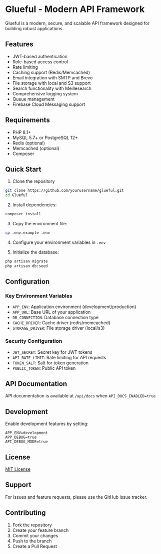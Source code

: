 # Glueful - Modern API Framework

Glueful is a modern, secure, and scalable API framework designed for building robust applications.

## Features

- JWT-based authentication
- Role-based access control
- Rate limiting
- Caching support (Redis/Memcached)
- Email integration with SMTP and Brevo
- File storage with local and S3 support
- Search functionality with Meillesearch
- Comprehensive logging system
- Queue management
- Firebase Cloud Messaging support

## Requirements

- PHP 8.1+
- MySQL 5.7+ or PostgreSQL 12+
- Redis (optional)
- Memcached (optional)
- Composer

## Quick Start

1. Clone the repository
```bash
git clone https://github.com/yourusername/glueful.git
cd Glueful
```

2. Install dependencies:
```bash
composer install
```

3. Copy the environment file:
```bash
cp .env.example .env
```

4. Configure your environment variables in `.env`

5. Initialize the database:
```bash
php artisan migrate
php artisan db:seed
```

## Configuration

### Key Environment Variables

- `APP_ENV`: Application environment (development/production)
- `APP_URL`: Base URL of your application
- `DB_CONNECTION`: Database connection type
- `CACHE_DRIVER`: Cache driver (redis/memcached)
- `STORAGE_DRIVER`: File storage driver (local/s3)

### Security Configuration

- `JWT_SECRET`: Secret key for JWT tokens
- `API_RATE_LIMIT`: Rate limiting for API requests
- `TOKEN_SALT`: Salt for token generation
- `PUBLIC_TOKEN`: Public API token

## API Documentation

API documentation is available at `/api/docs` when `API_DOCS_ENABLED=true`

## Development

Enable development features by setting:
```
APP_ENV=development
APP_DEBUG=true
API_DEBUG_MODE=true
```

## License

[MIT License](LICENSE)

## Support

For issues and feature requests, please use the GitHub issue tracker.

## Contributing

1. Fork the repository
2. Create your feature branch
3. Commit your changes
4. Push to the branch
5. Create a Pull Request
